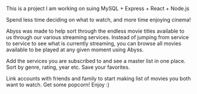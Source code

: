 This is a project I am working on suing MySQL  + Express + React + Node.js 

Spend less time deciding on what to watch, and more time enjoying cinema!

Abyss was made to help sort through the endless movie titles available to us through our various streaming services. Instead of jumping from service to service to see what is currently streaming, you can browse all movies available to be played at any given moment using Abyss.

Add the services you are subscribed to and see a master list in one place. Sort by genre, rating, year etc. Save your favorites.

 Link accounts with friends and family to start making list of movies you both want to watch. Get some popcorn! Enjoy :)

